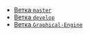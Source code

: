 * [Ветка `master`](master)
* [Ветка `develop`](develop)
* [Ветка `Graphical-Engine`](Graphical-Engine)
